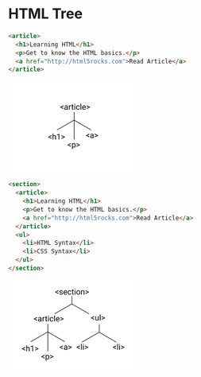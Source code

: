
# HTML Tree

```html
<article>
  <h1>Learning HTML</h1>
  <p>Get to know the HTML basics.</p>
  <a href="http://html5rocks.com">Read Article</a>
</article>
```

![HTML syntax tree](../assets/html-tree-1.png)

```html
<section>
  <article>
    <h1>Learning HTML</h1>
    <p>Get to know the HTML basics.</p>
    <a href="http://html5rocks.com">Read Article</a>
  </article>
  <ul>
    <li>HTML Syntax</li>
    <li>CSS Syntax</li>
  </ul>
</section>
```

![HTML syntax tree](../assets/html-tree-2.png)